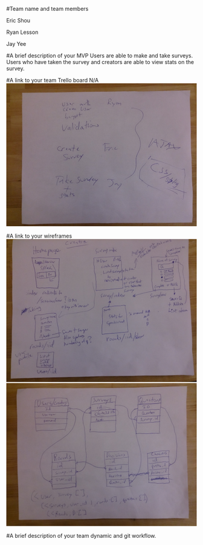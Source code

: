#Team name and team members

Eric Shou

Ryan Lesson

Jay Yee

#A brief description of your MVP
Users are able to make and take surveys. Users who have taken the survey and
creators are able to view stats on the survey.

#A link to your team Trello board
N/A
![roles](https://raw.githubusercontent.com/nyc-copperheads-2016/Gold-team-survey/master/roles.jpg)

#A link to your wireframes
![roles](https://raw.githubusercontent.com/nyc-copperheads-2016/Gold-team-survey/master/wireframes.jpg)
![roles](https://raw.githubusercontent.com/nyc-copperheads-2016/Gold-team-survey/master/schema.jpg)

#A brief description of your team dynamic and git workflow.
